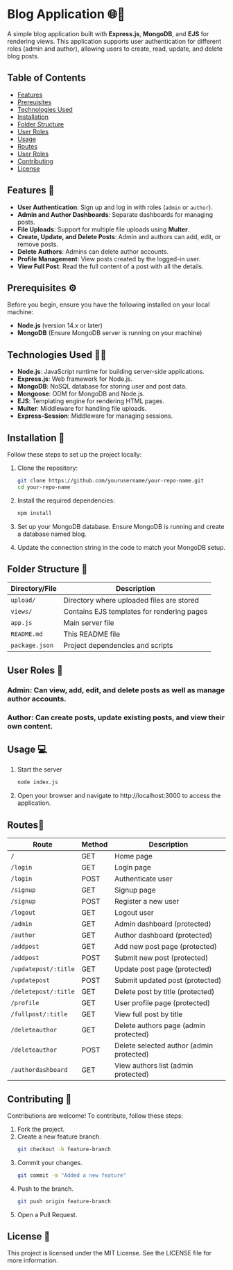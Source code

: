 # Blog Application 🌐🚀

A simple blog application built with **Express.js**, **MongoDB**, and **EJS** for rendering views. This application supports user authentication for different roles (admin and author), allowing users to create, read, update, and delete blog posts.

## Table of Contents

- [Features](#features)
- [Prereuisites](#prerequisites)
- [Technologies Used](#technologies-used)
- [Installation](#installation)
- [Folder Structure](#folder-structure)
- [User Roles](#user-roles)
- [Usage](#usage)
- [Routes](#routes)
- [User Roles](#user-roles)
- [Contributing](#contributing)
- [License](#license)

## Features 🌟
- **User Authentication**: Sign up and log in with roles (`admin` or `author`).
- **Admin and Author Dashboards**: Separate dashboards for managing posts.
- **File Uploads**: Support for multiple file uploads using **Multer**.
- **Create, Update, and Delete Posts**: Admin and authors can add, edit, or remove posts.
- **Delete Authors**: Admins can delete author accounts.
- **Profile Management**: View posts created by the logged-in user.
- **View Full Post**: Read the full content of a post with all the details.

## Prerequisites ⚙️
Before you begin, ensure you have the following installed on your local machine:
- **Node.js** (version 14.x or later)
- **MongoDB** (Ensure MongoDB server is running on your machine)

## Technologies Used 👨‍💻

- **Node.js**: JavaScript runtime for building server-side applications.
- **Express.js**: Web framework for Node.js.
- **MongoDB**: NoSQL database for storing user and post data.
- **Mongoose**: ODM for MongoDB and Node.js.
- **EJS**: Templating engine for rendering HTML pages.
- **Multer**: Middleware for handling file uploads.
- **Express-Session**: Middleware for managing sessions.

## Installation 🔧

Follow these steps to set up the project locally:

1. Clone the repository:

   ```bash
   git clone https://github.com/yourusername/your-repo-name.git
   cd your-repo-name

2. Install the required dependencies:

   ```bash
   npm install
3. Set up your MongoDB database. Ensure MongoDB is running and create a database named blog.
4. Update the connection string in the code to match your MongoDB setup.

## Folder Structure 📂

| Directory/File        | Description                                   |
|-----------------------|-----------------------------------------------|
| `upload/`             | Directory where uploaded files are stored    |
| `views/`              | Contains EJS templates for rendering pages    |
| `app.js`              | Main server file                             |
| `README.md`           | This README file                             |
| `package.json`        | Project dependencies and scripts             |


## User Roles 🔑

 ### Admin: Can view, add, edit, and delete posts as well as manage author accounts.
 ### Author: Can create posts, update existing posts, and view their own content.

## Usage 💻
1. Start the server

    ```bash
    node index.js

2. Open your browser and navigate to http://localhost:3000 to access the application.


## Routes📡


| Route                | Method | Description                                |
|----------------------|--------|--------------------------------------------|
| `/`                  | GET    | Home page                                  |
| `/login`             | GET    | Login page                                 |
| `/login`             | POST   | Authenticate user                          |
| `/signup`            | GET    | Signup page                                |
| `/signup`            | POST   | Register a new user                        |
| `/logout`            | GET    | Logout user                                |
| `/admin`             | GET    | Admin dashboard (protected)                |
| `/author`            | GET    | Author dashboard (protected)               |
| `/addpost`           | GET    | Add new post page (protected)              |
| `/addpost`           | POST   | Submit new post (protected)                |
| `/updatepost/:title` | GET    | Update post page (protected)               |
| `/updatepost`        | POST   | Submit updated post (protected)            |
| `/deletepost/:title` | GET    | Delete post by title (protected)           |
| `/profile`           | GET    | User profile page (protected)              |
| `/fullpost/:title`   | GET    | View full post by title                    |
| `/deleteauthor`      | GET    | Delete authors page (admin protected)      |
| `/deleteauthor`      | POST   | Delete selected author (admin protected)   |
| `/authordashboard`   | GET    | View authors list (admin protected)        |

## Contributing 🤝
Contributions are welcome! To contribute, follow these steps:

1. Fork the project.
2. Create a new feature branch.
   ```bash
   git checkout -b feature-branch

4. Commit your changes.
   ```bash
   git commit -m "Added a new feature"

6. Push to the branch.
   ```bash
   git push origin feature-branch

8. Open a Pull Request.

## License 📄
This project is licensed under the MIT License. See the LICENSE file for more information.
